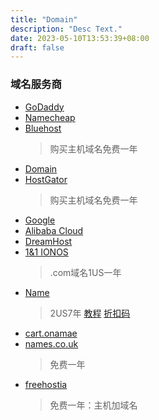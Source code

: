 ```yaml
---
title: "Domain"
description: "Desc Text."
date: 2023-05-10T13:53:39+08:00
draft: false
---
```


### 域名服务商
- [GoDaddy](https://www.godaddy.com)
- [Namecheap](https://www.namecheap.com)
- [Bluehost](https://www.bluehost.com)
    > 购买主机域名免费一年
- [Domain](https://www.domain.com)
- [HostGator](https://www.hostgator.com)
    > 购买主机域名免费一年
- [Google](https://www.domains.google)
- [Alibaba Cloud](https://www.alibabacloud.com)
- [DreamHost](https://www.dreamhost.com)
- [1&1 IONOS](https://www.ionos.com)
    > .com域名1US一年   
- [Name](https://www.name.com/)
    > 2US7年
    > [教程](https://iweec.com/144.html)
    > [折扣码](https://www.a2zdiscountcode.com/coupon-store/name-com/)
- [cart.onamae](https://cart.onamae.com/)
- [names.co.uk](https://www.names.co.uk/)
    > 免费一年
- [freehostia](https://www.freehostia.com/)
    > 免费一年：主机加域名